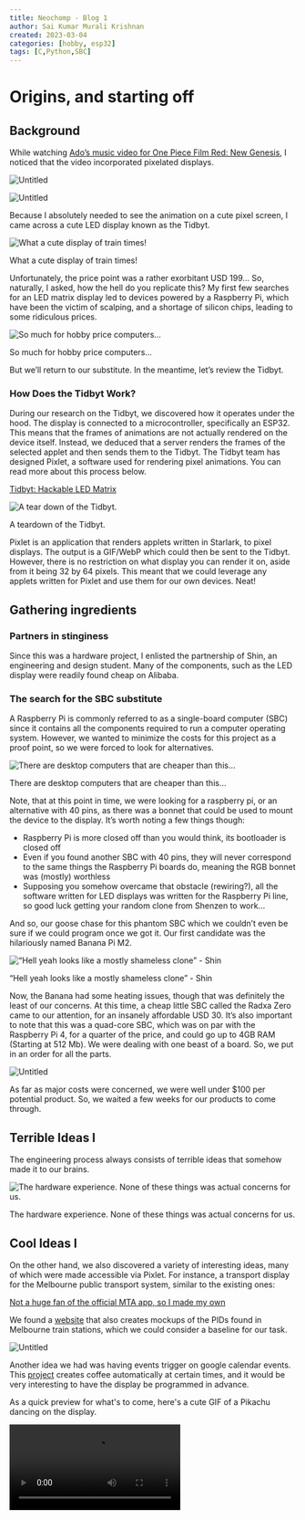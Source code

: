 ```yaml
---
title: Neochomp - Blog 1
author: Sai Kumar Murali Krishnan 
created: 2023-03-04
categories: [hobby, esp32]
tags: [C,Python,SBC]
---
```




# Origins, and starting off

## Background

While watching [Ado’s music video for One Piece Film Red: New Genesis](https://www.youtube.com/watch?v=1FliVTcX8bQ), I noticed that the video incorporated pixelated displays.

![Untitled](/assets/neochomp/blog-1/ado.png)

![Untitled](/assets/neochomp/blog-1/newgenesis.png)

Because I absolutely needed to see the animation on a cute pixel screen, I came across a cute LED display known as the Tidbyt.

![What a cute display of train times!](/assets/neochomp/blog-1/train_1.jpeg)

What a cute display of train times!

Unfortunately, the price point was a rather exorbitant USD 199… So, naturally, I asked, how the hell do you replicate this? My first few searches for an LED matrix display led to devices powered by a Raspberry Pi, which have been the victim of scalping, and a shortage of silicon chips, leading to some ridiculous prices.

![So much for hobby price computers…](/assets/neochomp/blog-1/pricey.png)

So much for hobby price computers…

But we’ll return to our substitute. In the meantime, let’s review the Tidbyt.

### How Does the Tidbyt Work?

During our research on the Tidbyt, we discovered how it operates under the hood. The display is connected to a microcontroller, specifically an ESP32. This means that the frames of animations are not actually rendered on the device itself. Instead, we deduced that a server renders the frames of the selected applet and then sends them to the Tidbyt. The Tidbyt team has designed Pixlet, a software used for rendering pixel animations. You can read more about this process below.

[Tidbyt: Hackable LED Matrix](https://hackaday.io/project/169732-tidbyt-hackable-led-matrix)

![A tear down of the Tidbyt.](/assets/neochomp/blog-1/teardown.png)

A teardown of the Tidbyt.

Pixlet is an application that renders applets written in Starlark, to pixel displays. The output is a GIF/WebP which could then be sent to the Tidbyt. However, there is no restriction on what display you can render it on, aside from it being 32 by 64 pixels. This meant that we could leverage any applets written for Pixlet and use them for our own devices. Neat!

## Gathering ingredients

### Partners in stinginess

Since this was a hardware project, I enlisted the partnership of Shin, an engineering and design student. Many of the components, such as the LED display were readily found cheap on Alibaba.

### The search for the SBC substitute

A Raspberry Pi is commonly referred to as a single-board computer (SBC) since it contains all the components required to run a computer operating system. However, we wanted to minimize the costs for this project as a proof point, so we were forced to look for alternatives.

![There are desktop computers that are cheaper than this…](/assets/neochomp/blog-1/rpi.png)

There are desktop computers that are cheaper than this…

Note, that at this point in time, we were looking for a raspberry pi, or an alternative with 40 pins, as there was a bonnet that could be used to mount the device to the display. It’s worth noting a few things though:

- Raspberry Pi is more closed off than you would think, its bootloader is closed off
- Even if you found another SBC with 40 pins, they will never correspond to the same things the Raspberry Pi boards do, meaning the RGB bonnet was (mostly) worthless
- Supposing you somehow overcame that obstacle (rewiring?), all the software written for LED displays was written for the Raspberry Pi line, so good luck getting your random clone from Shenzen to work…

And so, our goose chase for this phantom SBC which we couldn’t even be sure if we could program once we got it. Our first candidate was the hilariously named Banana Pi M2.

![“Hell yeah looks like a mostly shameless clone” - Shin](/assets/neochomp/blog-1/banana.png)

“Hell yeah looks like a mostly shameless clone” - Shin

Now, the Banana had some heating issues, though that was definitely the least of our concerns. At this time, a cheap little SBC called the Radxa Zero came to our attention, for an insanely affordable USD 30. It’s also important to note that this was a quad-core SBC, which was on par with the Raspberry Pi 4, for a quarter of the price, and could go up to 4GB RAM (Starting at 512 Mb). We were dealing with one beast of a board. So, we put in an order for all the parts.

![Untitled](/assets/neochomp/blog-1/total.png)

As far as major costs were concerned, we were well under $100 per potential product. So, we waited a few weeks for our products to come through.

## Terrible Ideas I

The engineering process always consists of terrible ideas that somehow made it to our brains.

![The hardware experience. None of these things was actual concerns for us.](/assets/neochomp/blog-1/experience.png)

The hardware experience. None of these things was actual concerns for us.

## Cool Ideas I

On the other hand, we also discovered a variety of interesting ideas, many of which were made accessible via Pixlet. For instance, a transport display for the Melbourne public transport system, similar to the existing ones:

[Not a huge fan of the official MTA app, so I made my own](https://www.reddit.com/r/TIDBYT/comments/u1gtok/not_a_huge_fan_of_the_official_mta_app_so_i_made/)

We found a [website](https://vic.transportsg.me/mockups) that also creates mockups of the PIDs found in Melbourne train stations, which we could consider a baseline for our task.

![Untitled](/assets/neochomp/blog-1/ptv.png)

Another idea we had was having events trigger on google calendar events. This [project](https://www.youtube.com/watch?v=BIGsW0TYSuU&ab_channel=VEEBProjects) creates coffee automatically at certain times, and it would be very interesting to have the display be programmed in advance.


As a quick preview for what's to come, here's a cute GIF of a Pikachu dancing on the display.

<video controls>
  <source src="https://cdn.discordapp.com/attachments/953610508349616138/1015531883985113128/VID_20220903_180049.mp4" type="video/mp4">
  Your browser does not support the video tag.
</video>